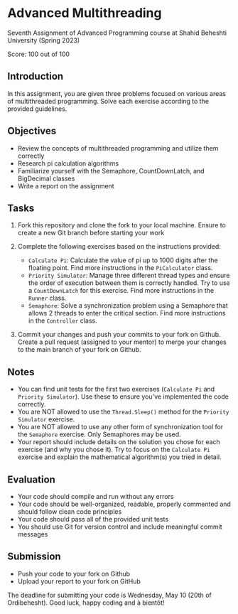 # Advanced Multithreading

Seventh Assignment of Advanced Programming course at Shahid Beheshti University (Spring 2023)

Score: 100 out of 100

## Introduction
In this assignment, you are given three problems focused on various areas of multithreaded programming. Solve each exercise according to the provided guidelines.


## Objectives
- Review the concepts of multithreaded programming and utilize them correctly
- Research pi calculation algorithms
- Familiarize yourself with the Semaphore, CountDownLatch, and BigDecimal classes
- Write a report on the assignment


## Tasks
1. Fork this repository and clone the fork to your local machine. Ensure to create a new Git branch before starting your work
2. Complete the following exercises based on the instructions provided:

   - `Calculate Pi`: Calculate the value of pi up to 1000 digits after the floating point. Find more instructions in the `PiCalculator` class.
   - `Priority Simulator`: Manage three different thread types and ensure the order of execution between them is correctly handled. Try to use a `CountDownLatch` for this exercise. Find more instructions in the `Runner` class.
   - `Semaphore`: Solve a synchronization problem using a Semaphore that allows 2 threads to enter the critical section.  Find more instructions in the `Controller` class.
3. Commit your changes and push your commits to your fork on Github. Create a pull request (assigned to your mentor) to merge your changes to the main branch of your fork on Github.


## Notes
- You can find unit tests for the first two exercises (`Calculate Pi` and `Priority Simulator`). Use these to ensure you've implemented the code correctly.
- You are NOT allowed to use the `Thread.Sleep()` method for the `Priority Simulator` exercise.
- You are NOT allowed to use any other form of synchronization tool for the `Semaphore` exercise. Only Semaphores may be used.
- Your report should include details on the solution you chose for each exercise (and why you chose it). Try to focus on the `Calculate Pi` exercise and explain the mathematical algorithm(s) you tried in detail.


## Evaluation
- Your code should compile and run without any errors
- Your code should be well-organized, readable, properly commented and should follow clean code principles
- Your code should pass all of the provided unit tests
- You should use Git for version control and include meaningful commit messages


## Submission
- Push your code to your fork on Github
- Upload your report to your fork on GitHub


The deadline for submitting your code is Wednesday, May 10 (20th of Ordibehesht). Good luck, happy coding and à bientôt!
